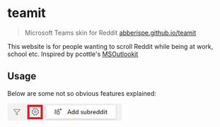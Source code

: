 # teamit
> Microsoft Teams skin for Reddit [abberispe.github.io/teamit](abberispe.github.io/teamit)

This website is for people wanting to scroll Reddit while being at work, school etc. Inspired by pcottle's [MSOutlookit](https://github.com/pcottle/MSOutlookit)

## Usage
Below are some not so obvious features explained:


![Image](images/adding_removing.png)
